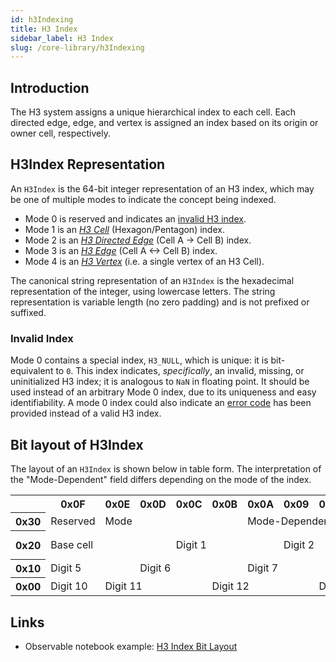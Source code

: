 ```yaml
---
id: h3Indexing
title: H3 Index
sidebar_label: H3 Index
slug: /core-library/h3Indexing
---
```


## Introduction

The H3 system assigns a unique hierarchical index to each cell. Each directed edge, edge, and vertex is assigned an index based on its origin or owner cell, respectively.

## H3Index Representation

An `H3Index` is the 64-bit integer representation of an H3 index, which may be one of multiple modes to indicate the concept being indexed.

* Mode 0 is reserved and indicates an [invalid H3 index](#invalid-index).
* Mode 1 is an *[H3 Cell](../library/index/cell)* (Hexagon/Pentagon) index.
* Mode 2 is an *[H3 Directed Edge](../library/index/directededge)* (Cell A -> Cell B) index.
* Mode 3 is an *[H3 Edge](../library/index/edge)* (Cell A <-> Cell B) index.
* Mode 4 is an *[H3 Vertex](../library/index/vertex)* (i.e. a single vertex of an H3 Cell).

The canonical string representation of an `H3Index` is the hexadecimal representation of the integer, using lowercase letters. The string representation is variable length (no zero padding) and is not prefixed or suffixed.

### Invalid Index

Mode 0 contains a special index, `H3_NULL`, which is unique: it is bit-equivalent to `0`.
This index indicates, *specifically*, an invalid, missing, or uninitialized H3 index;
it is analogous to `NaN` in floating point.
It should be used instead of an arbitrary Mode 0 index, due to its uniqueness and easy identifiability.
A mode 0 index could also indicate an [error code](../library/errors) has been provided instead of a valid H3 index.

## Bit layout of H3Index

The layout of an `H3Index` is shown below in table form. The interpretation of the "Mode-Dependent" field differs depending on the mode of the index.

<table>
<tr>
  <th></th>
  <th>0x0F</th>
  <th>0x0E</th>
  <th>0x0D</th>
  <th>0x0C</th>
  <th>0x0B</th>
  <th>0x0A</th>
  <th>0x09</th>
  <th>0x08</th>
  <th>0x07</th>
  <th>0x06</th>
  <th>0x05</th>
  <th>0x04</th>
  <th>0x03</th>
  <th>0x02</th>
  <th>0x01</th>
  <th>0x00</th>
</tr>
<tr>
  <th>0x30</th>
  <td>Reserved</td>
  <td colspan="4">Mode</td>
  <td colspan="3">Mode-Dependent</td>
  <td colspan="4">Resolution</td>
  <td colspan="4">Base cell</td>
</tr>
<tr>
  <th>0x20</th>
  <td colspan="3">Base cell</td>
  <td colspan="3">Digit 1</td>
  <td colspan="3">Digit 2</td>
  <td colspan="3">Digit 3</td>
  <td colspan="3">Digit 4</td>
  <td>Digit 5</td>
</tr>
<tr>
  <th>0x10</th>
  <td colspan="2">Digit 5</td>
  <td colspan="3">Digit 6</td>
  <td colspan="3">Digit 7</td>
  <td colspan="3">Digit 8</td>
  <td colspan="3">Digit 9</td>
  <td colspan="2">Digit 10</td>
</tr>
<tr>
  <th>0x00</th>
  <td>Digit 10</td>
  <td colspan="3">Digit 11</td>
  <td colspan="3">Digit 12</td>
  <td colspan="3">Digit 13</td>
  <td colspan="3">Digit 14</td>
  <td colspan="3">Digit 15</td>
</tr>
</table>

## Links

* Observable notebook example: [H3 Index Bit Layout](https://observablehq.com/@nrabinowitz/h3-index-bit-layout?collection=@nrabinowitz/h3)
